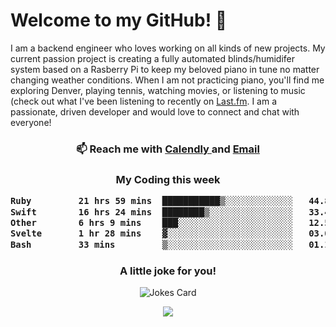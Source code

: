 <h1> Welcome to my GitHub! 👋 </h1>


  I am a backend engineer who loves working on all kinds of new projects. My current passion project is creating a fully automated blinds/humidifer system based on a Rasberry Pi to keep my beloved piano in tune no matter changing weather conditions. When I am not practicing piano, you'll find me exploring Denver, playing tennis, watching movies, or listening to music (check out what I've been listening to recently on [Last.fm](https://www.last.fm/user/mballa000). I am a passionate, driven developer and would love to connect and chat with everyone!

<h3 align = "center"> 📫 Reach me with <a href = "https://calendly.com/msbrandt00/30min"> Calendly </a> and <a href="mailto:msbrandt00@gmail.com">Email</a> 
 </h3>


 
<div align = "center"
[![Anurag's GitHub stats](https://github-readme-stats.vercel.app/api?username=mbrandt00)](https://github.com/anuraghazra/github-readme-stats)
          </div>
<h3 align="center">
  My Coding this week
<!--START_SECTION:waka-->

```txt
Ruby         21 hrs 59 mins  ███████████▒░░░░░░░░░░░░░   44.89 %
Swift        16 hrs 24 mins  ████████▒░░░░░░░░░░░░░░░░   33.49 %
Other        6 hrs 9 mins    ███░░░░░░░░░░░░░░░░░░░░░░   12.57 %
Svelte       1 hr 28 mins    ▓░░░░░░░░░░░░░░░░░░░░░░░░   03.01 %
Bash         33 mins         ▒░░░░░░░░░░░░░░░░░░░░░░░░   01.15 %
```

<!--END_SECTION:waka-->

### A little joke for you!

![Jokes Card](https://readme-jokes.vercel.app/api?hideBorder)

<a href="https://www.linkedin.com/in/mbrandt00/"><img src="https://img.shields.io/badge/linkedin-%230077B5.svg?&style=for-the-badge&logo=linkedin&logoColor=white" /></a>
